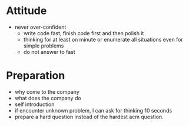 # Attitude
- never over-confident
  - write code fast, finish code first and then polish it
  - thinking for at least on minute or enumerate all situations even for simple problems
  - do not answer to fast  


# Preparation
- why come to the company
- what does the company do
- self introduction
- if encounter unknown problem, I can ask for thinking 10 seconds
- prepare a hard question instead of the hardest acm question.


